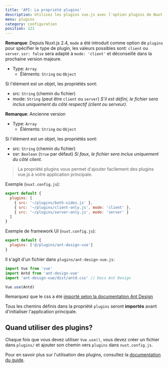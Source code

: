 ```yaml
---
title: 'API: La propriété plugins'
description: Utilisez les plugins vue.js avec l'option plugins de Nuxt.js.
menu: plugins
category: configuration
position: 121
---
```


**Remarque**: Depuis Nuxt.js 2.4, `mode` a été introduit comme option de `plugins` pour spécifier le type de plugin, les valeurs possibles sont: `client` ou `server`. `ssr: false` sera adapté à `mode: 'client'` et déconseillé dans la prochaine version majeure.

- Type: `Array`
  - Éléments: `String` ou `Object`

Si l'élément est un objet, les propriétés sont:

- src: `String` (chemin du fichier)
- mode: `String` (peut être `client` ou `server`) _S'il est défini, le fichier sera inclus uniquement du côté respectif (client ou serveur)._

**Remarque**: Ancienne version

- Type: `Array`
  - Éléments: `String` ou `Object`

Si l'élément est un objet, les propriétés sont:

- src: `String` (chemin du fichier)
- ssr: `Boolean` (`true` par défaut) _Si faux, le fichier sera inclus uniquement du côté client._

> La propriété plugins vous permet d'ajouter facilement des plugins vue.js à votre application principale.

Exemple (`nuxt.config.js`):

```js
export default {
  plugins: [
    { src: '~/plugins/both-sides.js' },
    { src: '~/plugins/client-only.js', mode: 'client' },
    { src: '~/plugins/server-only.js', mode: 'server' }
  ]
}
```

Exemple de framework UI (`nuxt.config.js`):

```js
export default {
  plugins: ['@/plugins/ant-design-vue']
}
```

Il s'agit d'un fichier dans `plugins/ant-design-vue.js`:

```js
import Vue from 'vue'
import Antd from 'ant-design-vue'
import 'ant-design-vue/dist/antd.css' // Docs Ant Design

Vue.use(Antd)
```

Remarquez que le css a été [importé selon la documentation Ant Design](https://vue.ant.design/docs/vue/getting-started/#3.-Use-antd's-Components 'Astuce externe pertinente pour la création de plugins')

Tous les chemins définis dans la propriété `plugins` seront **importés** avant d'initialiser l'application principale.

## Quand utiliser des plugins?

Chaque fois que vous devez utiliser `Vue.use()`, vous devez créer un fichier dans `plugins/` et ajouter son chemin vers `plugins` dans `nuxt.config.js`.

Pour en savoir plus sur l'utilisation des plugins, consultez la [documentation du guide](/guide/plugins#vue-plugins).
